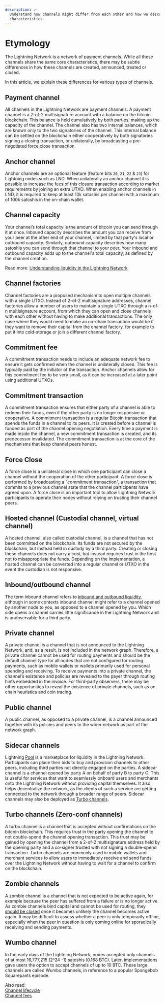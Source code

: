 ```yaml
---
description: >-
  Understand how channels might differ from each other and how we describe their
  characteristics.
---
```


# Etymology

The Lightning Network is a network of payment channels. While all these channels share the same core characteristics, there may be subtle differences in how these channels are created, announced, treated or closed.

In this article, we explain these differences for various types of channels.

## Payment channel <a href="#docs-internal-guid-def45c7d-7fff-45bc-4e4e-ad87940fad49" id="docs-internal-guid-def45c7d-7fff-45bc-4e4e-ad87940fad49"></a>

All channels in the Lightning Network are payment channels. A payment channel is a 2-of-2 multisignature account with a balance on the bitcoin blockchain. This balance is held cumulatively by both parties, making up the capacity of the channel. The channel also has two internal balances, which are known only to the two signatories of the channel. This internal balance can be settled on the blockchain either cooperatively by both signatories signing a closing transaction, or unilaterally, by broadcasting a pre-negotiated force close transaction.

## Anchor channel

Anchor channels are an optional feature (feature bits `20`, `21`, `22` & `23`) for Lightning nodes such as LND. When unilaterally an anchor channel it is possible to increase the fees of this closure transaction according to market requirements by joining an extra UTXO. When enabling anchor channels in LND, it is required to keep at least 10k satoshis per channel with a maximum of 100k satoshis in the on-chain wallet.

## Channel capacity

Your channel’s total capacity is the amount of bitcoin you can send through it at once. Inbound capacity describes the amount you can receive from your peer at the other end of your channel, limited by that party's local or outbound capacity. Similarly, outbound capacity describes how many satoshis you can send through that channel to your peer. Your inbound and outbound capacity adds up to the channel's total capacity, as defined by the channel creation.

Read more: [Understanding liquidity in the Lightning Network](https://docs.lightning.engineering/the-lightning-network/liquidity/understanding-liquidity)

## Channel factories

Channel factories are a proposed mechanism to open multiple channels with a single UTXO. Instead of 2-of-2 multisignature addresses, channel factories allow a number of users to maintain a single UTXO through a n-of-n multisignature account, from which they can open and close channels with each other without having to make additional transactions. The only case where they would need to make an on-chain transaction would be if they want to remove their capital from the channel factory, for example to put it into cold-storage or join a different channel factory.

## Commitment fee

A commitment transaction needs to include an adequate network fee to ensure it gets confirmed when the channel is unilaterally closed. This fee is typically paid by the initiator of the transaction. Anchor channels allow for this commitment fee to be very small, as it can be increased at a later point using additional UTXOs.

## Commitment transaction

A commitment transaction ensures that either party of a channel is able to redeem their funds, even if the other party is no longer responsive or cooperative. A commitment transaction is a regular Bitcoin transaction that spends the funds in a channel to its peers. It is created before a channel is funded as part of the channel opening negotiation. Every time a payment is made inside the channel, a new commitment transaction is created, and its predecessor invalidated. The commitment transaction is at the core of the mechanisms that keep channel peers honest.

## Force Close

A force close is a unilateral close in which one participant can close a channel without the cooperation of the other participant. A force close is performed by broadcasting a "commitment transaction", a transaction that commits to a previous channel state that the channel participants have agreed upon. A force close is an important tool to allow Lightning Network participants to operate their nodes without relying on trusting their channel peers.

## Hosted channel (Custodial channel, virtual channel)

A hosted channel, also called custodial channel, is a channel that has not been committed on the blockchain. Its funds are not secured by the blockchain, but instead held in custody by a third party. Creating or closing these channels does not carry a cost, but instead requires trust in the host not to misappropriate the funds. Depending on the implementation, a hosted channel can be converted into a regular channel or UTXO in the event the custodian is not responsive.

## Inbound/outbound channel

The term inbound channel refers to [inbound and outbound liquidity](https://docs.lightning.engineering/the-lightning-network/liquidity/how-to-get-inbound-capacity-on-the-lightning-network), although in some contexts inbound channel might refer to a channel opened by another node to you, as opposed to a channel opened by you. Which side opens a channel carries little significance in the Lightning Network and is unobservable for a third party.

## Private channel

A private channel is a channel that is not announced to the Lightning Network, and, as a result, is not included in the network graph. Therefore, a private channel cannot be used for routing payments and should be the default channel type for all nodes that are not configured for routing payments, such as mobile wallets or wallets primarily used for personal spending and receiving. To receive payments into a private channel, the channel’s existence and policies are revealed to the payer through routing hints embedded in the invoice. For third-party observers, there may be other opportunities to reveal the existence of private channels, such as on-chain heuristics and coin tracing.

## Public channel

A public channel, as opposed to a private channel, is a channel announced together with its policies and peers to the wider network as part of the network graph.

## Sidecar channels

Lightning [Pool](../../lightning-network-tools/pool/) is a marketplace for liquidity in the Lightning Network. Participants can place their bids to buy and provision channels to other peers, including third parties not directly engaged on the parties. A sidecar channel is a channel opened by party A on behalf of party B to party C. This is useful for services that want to seamlessly onboard users and merchants onto the Lightning Network without providing capital themselves. It also helps decentralize the network, as the clients of such a service are getting connected to the network through a broader range of peers. Sidecar channels may also be deployed as [Turbo channels](etymology.md#turbo-channels-zero-conf-channels).

## Turbo channels (Zero-conf channels)

A turbo channel is a channel that is accepted without confirmations on the bitcoin blockchain. This requires trust in the party opening the channel to not double-spend the channel opening transaction. This trust may be gained by opening the channel from a 2-of-2 multisignature address held by the opening party and a co-signer trusted with not signing a double-spend transaction. Turbo channels are commonly used in mobile wallets and merchant services to allow users to immediately receive and send funds over the Lightning Network without having to wait for a channel to confirm on the blockchain.

## Zombie channels

A zombie channel is a channel that is not expected to be active again, for example because the peer has suffered from a failure or is no longer active. As zombie channels bind capital and cannot be used for routing, they [should be closed](../../lightning-network-tools/lnd/recovery-planning-for-failure.md) once it becomes unlikely the channel becomes active again. It may be difficult to assess whether a peer is only temporarily offline, especially when the peer in question is only coming online for sporadically receiving and sending payments.

## Wumbo channel

In the early days of the Lightning Network, nodes accepted only channels of at most 16,777,215 (2^24 -1) satoshis (0.168 BTC). Later, implementations gave users the option to accept channels of up to 10 BTC. These large channels are called Wumbo channels, in reference to a popular Spongebob Squarepants episode.

Also read:\
[Channel lifecycle](lifecycle-of-a-payment-channel.md)\
[Channel fees](../../lightning-network-tools/lnd/channel-fees.md)
